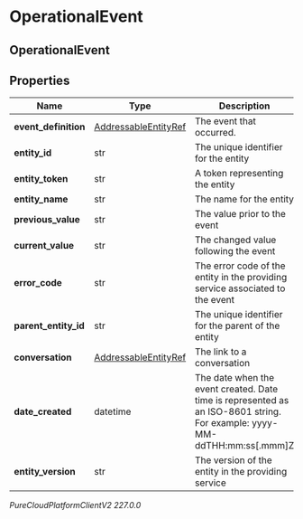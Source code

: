 # OperationalEvent

## OperationalEvent

## Properties

|Name | Type | Description | Notes|
|------------ | ------------- | ------------- | -------------|
| **event_definition** | [AddressableEntityRef](AddressableEntityRef) | The event that occurred. | [optional] |
| **entity_id** | str | The unique identifier for the entity | [optional] |
| **entity_token** | str | A token representing the entity | [optional] |
| **entity_name** | str | The name for the entity | [optional] |
| **previous_value** | str | The value prior to the event | [optional] |
| **current_value** | str | The changed value following the event | [optional] |
| **error_code** | str | The error code of the entity in the providing service associated to the event | [optional] |
| **parent_entity_id** | str | The unique identifier for the parent of the entity | [optional] |
| **conversation** | [AddressableEntityRef](AddressableEntityRef) | The link to a conversation | [optional] |
| **date_created** | datetime | The date when the event created. Date time is represented as an ISO-8601 string. For example: yyyy-MM-ddTHH:mm:ss[.mmm]Z | [optional] |
| **entity_version** | str | The version of the entity in the providing service | [optional] |



_PureCloudPlatformClientV2 227.0.0_

